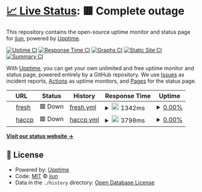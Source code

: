 # [📈 Live Status](https://demo.upptime.js.org): <!--live status--> **🟥 Complete outage**

This repository contains the open-source uptime monitor and status page for [jjun](https://demo.upptime.js.org), powered by [Upptime](https://github.com/upptime/upptime).

[![Uptime CI](https://github.com/jjun/upptime/workflows/Uptime%20CI/badge.svg)](https://github.com/jjun/upptime/actions?query=workflow%3A%22Uptime+CI%22)
[![Response Time CI](https://github.com/jjun/upptime/workflows/Response%20Time%20CI/badge.svg)](https://github.com/jjun/upptime/actions?query=workflow%3A%22Response+Time+CI%22)
[![Graphs CI](https://github.com/jjun/upptime/workflows/Graphs%20CI/badge.svg)](https://github.com/jjun/upptime/actions?query=workflow%3A%22Graphs+CI%22)
[![Static Site CI](https://github.com/jjun/upptime/workflows/Static%20Site%20CI/badge.svg)](https://github.com/jjun/upptime/actions?query=workflow%3A%22Static+Site+CI%22)
[![Summary CI](https://github.com/jjun/upptime/workflows/Summary%20CI/badge.svg)](https://github.com/jjun/upptime/actions?query=workflow%3A%22Summary+CI%22)

With [Upptime](https://upptime.js.org), you can get your own unlimited and free uptime monitor and status page, powered entirely by a GitHub repository. We use [Issues](https://github.com/jjun/upptime/issues) as incident reports, [Actions](https://github.com/jjun/upptime/actions) as uptime monitors, and [Pages](https://demo.upptime.js.org) for the status page.

<!--start: status pages-->
<!-- This summary is generated by Upptime (https://github.com/upptime/upptime) -->
<!-- Do not edit this manually, your changes will be overwritten -->
<!-- prettier-ignore -->
| URL | Status | History | Response Time | Uptime |
| --- | ------ | ------- | ------------- | ------ |
| <img alt="" src="https://icons.duckduckgo.com/ip3/fresh.haccp.or.kr.ico" height="13"> [fresh](https://fresh.haccp.or.kr) | 🟥 Down | [fresh.yml](https://github.com/dlalswns1219/upptime/commits/HEAD/history/fresh.yml) | <details><summary><img alt="Response time graph" src="./graphs/fresh/response-time-week.png" height="20"> 1342ms</summary><br><a href="https://demo.upptime.js.org/history/fresh"><img alt="Response time 1219" src="https://img.shields.io/endpoint?url=https%3A%2F%2Fraw.githubusercontent.com%2Fdlalswns1219%2Fupptime%2FHEAD%2Fapi%2Ffresh%2Fresponse-time.json"></a><br><a href="https://demo.upptime.js.org/history/fresh"><img alt="24-hour response time 1073" src="https://img.shields.io/endpoint?url=https%3A%2F%2Fraw.githubusercontent.com%2Fdlalswns1219%2Fupptime%2FHEAD%2Fapi%2Ffresh%2Fresponse-time-day.json"></a><br><a href="https://demo.upptime.js.org/history/fresh"><img alt="7-day response time 1342" src="https://img.shields.io/endpoint?url=https%3A%2F%2Fraw.githubusercontent.com%2Fdlalswns1219%2Fupptime%2FHEAD%2Fapi%2Ffresh%2Fresponse-time-week.json"></a><br><a href="https://demo.upptime.js.org/history/fresh"><img alt="30-day response time 1368" src="https://img.shields.io/endpoint?url=https%3A%2F%2Fraw.githubusercontent.com%2Fdlalswns1219%2Fupptime%2FHEAD%2Fapi%2Ffresh%2Fresponse-time-month.json"></a><br><a href="https://demo.upptime.js.org/history/fresh"><img alt="1-year response time 1221" src="https://img.shields.io/endpoint?url=https%3A%2F%2Fraw.githubusercontent.com%2Fdlalswns1219%2Fupptime%2FHEAD%2Fapi%2Ffresh%2Fresponse-time-year.json"></a></details> | <details><summary><a href="https://demo.upptime.js.org/history/fresh">0.00%</a></summary><a href="https://demo.upptime.js.org/history/fresh"><img alt="All-time uptime 0.00%" src="https://img.shields.io/endpoint?url=https%3A%2F%2Fraw.githubusercontent.com%2Fdlalswns1219%2Fupptime%2FHEAD%2Fapi%2Ffresh%2Fuptime.json"></a><br><a href="https://demo.upptime.js.org/history/fresh"><img alt="24-hour uptime 0.00%" src="https://img.shields.io/endpoint?url=https%3A%2F%2Fraw.githubusercontent.com%2Fdlalswns1219%2Fupptime%2FHEAD%2Fapi%2Ffresh%2Fuptime-day.json"></a><br><a href="https://demo.upptime.js.org/history/fresh"><img alt="7-day uptime 0.00%" src="https://img.shields.io/endpoint?url=https%3A%2F%2Fraw.githubusercontent.com%2Fdlalswns1219%2Fupptime%2FHEAD%2Fapi%2Ffresh%2Fuptime-week.json"></a><br><a href="https://demo.upptime.js.org/history/fresh"><img alt="30-day uptime 1.38%" src="https://img.shields.io/endpoint?url=https%3A%2F%2Fraw.githubusercontent.com%2Fdlalswns1219%2Fupptime%2FHEAD%2Fapi%2Ffresh%2Fuptime-month.json"></a><br><a href="https://demo.upptime.js.org/history/fresh"><img alt="1-year uptime 0.00%" src="https://img.shields.io/endpoint?url=https%3A%2F%2Fraw.githubusercontent.com%2Fdlalswns1219%2Fupptime%2FHEAD%2Fapi%2Ffresh%2Fuptime-year.json"></a></details>
| <img alt="" src="https://icons.duckduckgo.com/ip3/haccp.or.kr.ico" height="13"> [haccp](https://haccp.or.kr) | 🟥 Down | [haccp.yml](https://github.com/dlalswns1219/upptime/commits/HEAD/history/haccp.yml) | <details><summary><img alt="Response time graph" src="./graphs/haccp/response-time-week.png" height="20"> 3798ms</summary><br><a href="https://demo.upptime.js.org/history/haccp"><img alt="Response time 2459" src="https://img.shields.io/endpoint?url=https%3A%2F%2Fraw.githubusercontent.com%2Fdlalswns1219%2Fupptime%2FHEAD%2Fapi%2Fhaccp%2Fresponse-time.json"></a><br><a href="https://demo.upptime.js.org/history/haccp"><img alt="24-hour response time 1032" src="https://img.shields.io/endpoint?url=https%3A%2F%2Fraw.githubusercontent.com%2Fdlalswns1219%2Fupptime%2FHEAD%2Fapi%2Fhaccp%2Fresponse-time-day.json"></a><br><a href="https://demo.upptime.js.org/history/haccp"><img alt="7-day response time 3798" src="https://img.shields.io/endpoint?url=https%3A%2F%2Fraw.githubusercontent.com%2Fdlalswns1219%2Fupptime%2FHEAD%2Fapi%2Fhaccp%2Fresponse-time-week.json"></a><br><a href="https://demo.upptime.js.org/history/haccp"><img alt="30-day response time 2868" src="https://img.shields.io/endpoint?url=https%3A%2F%2Fraw.githubusercontent.com%2Fdlalswns1219%2Fupptime%2FHEAD%2Fapi%2Fhaccp%2Fresponse-time-month.json"></a><br><a href="https://demo.upptime.js.org/history/haccp"><img alt="1-year response time 2467" src="https://img.shields.io/endpoint?url=https%3A%2F%2Fraw.githubusercontent.com%2Fdlalswns1219%2Fupptime%2FHEAD%2Fapi%2Fhaccp%2Fresponse-time-year.json"></a></details> | <details><summary><a href="https://demo.upptime.js.org/history/haccp">0.00%</a></summary><a href="https://demo.upptime.js.org/history/haccp"><img alt="All-time uptime 0.00%" src="https://img.shields.io/endpoint?url=https%3A%2F%2Fraw.githubusercontent.com%2Fdlalswns1219%2Fupptime%2FHEAD%2Fapi%2Fhaccp%2Fuptime.json"></a><br><a href="https://demo.upptime.js.org/history/haccp"><img alt="24-hour uptime 0.00%" src="https://img.shields.io/endpoint?url=https%3A%2F%2Fraw.githubusercontent.com%2Fdlalswns1219%2Fupptime%2FHEAD%2Fapi%2Fhaccp%2Fuptime-day.json"></a><br><a href="https://demo.upptime.js.org/history/haccp"><img alt="7-day uptime 0.00%" src="https://img.shields.io/endpoint?url=https%3A%2F%2Fraw.githubusercontent.com%2Fdlalswns1219%2Fupptime%2FHEAD%2Fapi%2Fhaccp%2Fuptime-week.json"></a><br><a href="https://demo.upptime.js.org/history/haccp"><img alt="30-day uptime 1.38%" src="https://img.shields.io/endpoint?url=https%3A%2F%2Fraw.githubusercontent.com%2Fdlalswns1219%2Fupptime%2FHEAD%2Fapi%2Fhaccp%2Fuptime-month.json"></a><br><a href="https://demo.upptime.js.org/history/haccp"><img alt="1-year uptime 0.00%" src="https://img.shields.io/endpoint?url=https%3A%2F%2Fraw.githubusercontent.com%2Fdlalswns1219%2Fupptime%2FHEAD%2Fapi%2Fhaccp%2Fuptime-year.json"></a></details>

<!--end: status pages-->

[**Visit our status website →**](https://demo.upptime.js.org)

## 📄 License

- Powered by: [Upptime](https://github.com/upptime/upptime)
- Code: [MIT](./LICENSE) © [jjun](https://demo.upptime.js.org)
- Data in the `./history` directory: [Open Database License](https://opendatacommons.org/licenses/odbl/1-0/)
